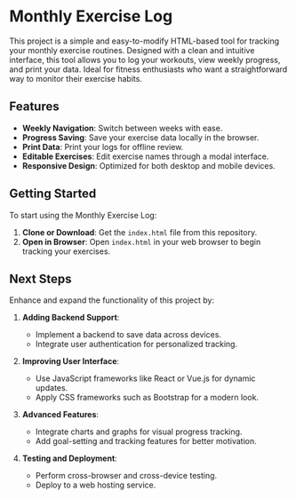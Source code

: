 # Monthly Exercise Log 

This project is a simple and easy-to-modify HTML-based tool for tracking your monthly exercise routines. Designed with a clean and intuitive interface, this tool allows you to log your workouts, view weekly progress, and print your data. Ideal for fitness enthusiasts who want a straightforward way to monitor their exercise habits.

## Features 

- **Weekly Navigation**: Switch between weeks with ease.
- **Progress Saving**: Save your exercise data locally in the browser.
- **Print Data**: Print your logs for offline review.
- **Editable Exercises**: Edit exercise names through a modal interface.
- **Responsive Design**: Optimized for both desktop and mobile devices.

## Getting Started 

To start using the Monthly Exercise Log:

1. **Clone or Download**: Get the `index.html` file from this repository.
2. **Open in Browser**: Open `index.html` in your web browser to begin tracking your exercises.

## Next Steps 

Enhance and expand the functionality of this project by:

1. **Adding Backend Support**:
   - Implement a backend to save data across devices.
   - Integrate user authentication for personalized tracking.

2. **Improving User Interface**:
   - Use JavaScript frameworks like React or Vue.js for dynamic updates.
   - Apply CSS frameworks such as Bootstrap for a modern look.

3. **Advanced Features**:
   - Integrate charts and graphs for visual progress tracking.
   - Add goal-setting and tracking features for better motivation.

4. **Testing and Deployment**:
   - Perform cross-browser and cross-device testing.
   - Deploy to a web hosting service.
